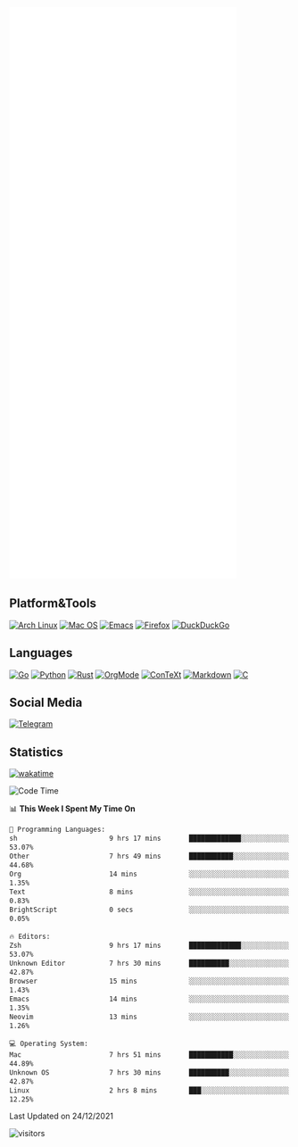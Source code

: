 ![Metrics](https://github.com/SteamedFish/SteamedFish/blob/master/github-metrics.svg)

## Platform&Tools

[![Arch Linux](https://img.shields.io/badge/ArchLinux-1793D1?logo=arch-linux&logoColor=fff&style=flat-square)](https://archlinux.org/)
[![Mac OS](https://img.shields.io/badge/MacOS-000000?style=flat-square&logo=macos&logoColor=F0F0F0)](https://www.apple.com/macos/)
[![Emacs](https://img.shields.io/badge/Emacs-%237F5AB6.svg?&style=flat-square&logo=gnu-emacs&logoColor=white)](https://www.gnu.org/software/emacs/)
[![Firefox](https://img.shields.io/badge/Firefox-FF7139?style=flat-square&logo=Firefox-Browser&logoColor=white)](https://firefox.com/)
[![DuckDuckGo](https://img.shields.io/badge/DuckDuckGo-DE5833?style=flat-square&logo=DuckDuckGo&logoColor=white)](https://duckduckgo.com/)

## Languages

[![Go](https://img.shields.io/badge/Golang-%2300ADD8.svg?style=flat-square&logo=go&logoColor=white)](https://golang.org/)
[![Python](https://img.shields.io/badge/Python-3670A0?style=flat-square&logo=python&logoColor=ffdd54)](https://www.python.org/)
[![Rust](https://img.shields.io/badge/Rust-%23000000.svg?style=flat-square&logo=rust&logoColor=white)](https://www.rust-lang.org/)
[![OrgMode](https://img.shields.io/badge/OrgMode-%23000000.svg?style=flat-square&logo=org&logoColor=white)](https://orgmode.org/)
[![ConTeXt](https://img.shields.io/badge/ConTeXt-%23008080.svg?style=flat-square&logo=latex&logoColor=white)](https://contextgarden.net/)
[![Markdown](https://img.shields.io/badge/MarkDown-%23000000.svg?style=flat-square&logo=markdown&logoColor=white)](https://daringfireball.net/projects/markdown/)
[![C](https://img.shields.io/badge/C-%2300599C.svg?style=flat-square&logo=c&logoColor=white)](https://www.iso.org/standard/74528.html)

## Social Media

[![Telegram](https://img.shields.io/badge/SteamedFish-2CA5E0?style=social&logo=telegram&logoColor=white)](https://t.me/SteamedFish)

## Statistics
[![wakatime](https://wakatime.com/badge/user/168280d6-fcf2-4b4f-ad3a-dc4612f35b38.svg)](https://wakatime.com/@168280d6-fcf2-4b4f-ad3a-dc4612f35b38)

<!--START_SECTION:waka-->
![Code Time](http://img.shields.io/badge/Code%20Time-1%2C527%20hrs%2057%20mins-blue)

📊 **This Week I Spent My Time On** 

```text
💬 Programming Languages: 
sh                       9 hrs 17 mins       █████████████░░░░░░░░░░░░   53.07% 
Other                    7 hrs 49 mins       ███████████░░░░░░░░░░░░░░   44.68% 
Org                      14 mins             ░░░░░░░░░░░░░░░░░░░░░░░░░   1.35% 
Text                     8 mins              ░░░░░░░░░░░░░░░░░░░░░░░░░   0.83% 
BrightScript             0 secs              ░░░░░░░░░░░░░░░░░░░░░░░░░   0.05%

🔥 Editors: 
Zsh                      9 hrs 17 mins       █████████████░░░░░░░░░░░░   53.07% 
Unknown Editor           7 hrs 30 mins       ██████████░░░░░░░░░░░░░░░   42.87% 
Browser                  15 mins             ░░░░░░░░░░░░░░░░░░░░░░░░░   1.43% 
Emacs                    14 mins             ░░░░░░░░░░░░░░░░░░░░░░░░░   1.35% 
Neovim                   13 mins             ░░░░░░░░░░░░░░░░░░░░░░░░░   1.26%

💻 Operating System: 
Mac                      7 hrs 51 mins       ███████████░░░░░░░░░░░░░░   44.89% 
Unknown OS               7 hrs 30 mins       ██████████░░░░░░░░░░░░░░░   42.87% 
Linux                    2 hrs 8 mins        ███░░░░░░░░░░░░░░░░░░░░░░   12.25%

```


 Last Updated on 24/12/2021
<!--END_SECTION:waka-->

![visitors](https://visitor-badge.laobi.icu/badge?page_id=SteamedFish.SteamedFish)
